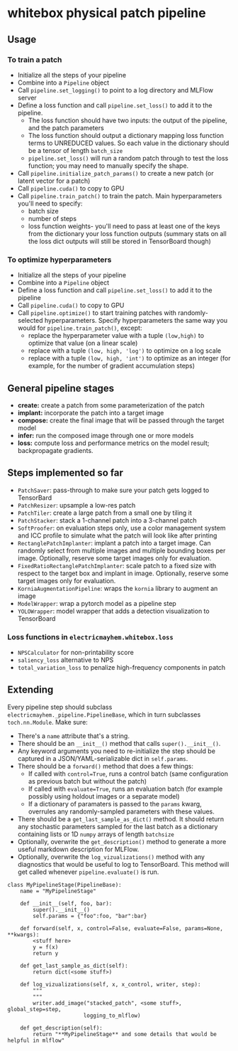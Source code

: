 # whitebox physical patch pipeline## Usage### To train a patch* Initialize all the steps of your pipeline* Combine into a `Pipeline` object* Call `pipeline.set_logging()` to point to a log directory and MLFlow server* Define a loss function and call `pipeline.set_loss()` to add it to the pipeline.   * The loss function should have two inputs: the output of the pipeline, and the patch parameters  * The loss function should output a dictionary mapping loss function terms to UNREDUCED values. So each value in the dictionary should be a tensor of length `batch_size`  * `pipeline.set_loss()` will run a random patch through to test the loss function; you may need to manually specify the shape.* Call `pipeline.initialize_patch_params()` to create a new patch (or latent vector for a patch)* Call `pipeline.cuda()` to copy to GPU* Call `pipeline.train_patch()` to train the patch. Main hyperparameters you'll need to specify:  * batch size  * number of steps  * loss function weights- you'll need to pass at least one of the keys from the dictionary your loss function outputs (summary stats on all the loss dict outputs will still be stored in TensorBoard though)### To optimize hyperparameters* Initialize all the steps of your pipeline* Combine into a `Pipeline` object* Define a loss function and call `pipeline.set_loss()` to add it to the pipeline* Call `pipeline.cuda()` to copy to GPU* Call `pipeline.optimize()` to start training patches with randomly-selected hyperparameters. Specify hyperparameters the same way you would for `pipeline.train_patch()`, except:  * replace the hyperparameter value with a tuple `(low,high)` to optimize that value (on a linear scale)  * replace with a tuple `(low, high, 'log')` to optimize on a log scale  * replace with a tuple `(low, high, 'int')` to optimize as an integer (for example, for the number of gradient accumulation steps)## General pipeline stages* **create:** create a patch from some parameterization of the patch* **implant:** incorporate the patch into a target image* **compose:** create the final image that will be passed through the target model* **infer:** run the composed image through one or more models* **loss:** compute loss and performance metrics on the model result; backpropagate gradients.## Steps implemented so far* `PatchSaver`: pass-through to make sure your patch gets logged to TensorBard* `PatchResizer`: upsample a low-res patch* `PatchTiler`: create a large patch from a small one by tiling it* `PatchStacker`: stack a 1-channel patch into a 3-channel patch* `SoftProofer`: on evaluation steps only, use a color management system and ICC profile to simulate what the patch will look like after printing* `RectanglePatchImplanter`: implant a patch into a target image. Can randomly select from multiple images and multiple bounding boxes per image. Optionally, reserve some target images only for evaluation.* `FixedRatioRectanglePatchImplanter`: scale patch to a fixed size with respect to the target box and implant in image. Optionally, reserve some target images only for evaluation.* `KorniaAugmentationPipeline`: wraps the `kornia` library to augment an image* `ModelWrapper`: wrap a pytorch model as a pipeline step* `YOLOWrapper`: model wrapper that adds a detection visualization to TensorBoard### Loss functions in `electricmayhem.whitebox.loss`* `NPSCalculator` for non-printability score* `saliency_loss` alternative to NPS* `total_variation_loss` to penalize high-frequency components in patch## ExtendingEvery pipeline step should subclass `electricmayhem._pipeline.PipelineBase`, which in turn subclasses `toch.nn.Module`. Make sure:* There's a `name` attribute that's a string.* There should be an `__init__()` method that calls `super().__init__()`. * Any keyword arguments you need to re-initialize the step should be captured in a JSON/YAML-serializable dict in `self.params`.* There should be a `forward()` method that does a few things:  * If called with `control=True`, runs a control batch (same configuration as previous batch but without the patch)  * If called with `evaluate=True`, runs an evaluation batch (for example possibly using holdout images or a separate model)  * If a dictionary of paramaters is passed to the `params` kwarg, overrules any randomly-sampled parameters with these values.* There should be a `get_last_sample_as_dict()` method. It should return any stochastic parameters sampled for the last batch as a dictionary containing lists or 1D `numpy` arrays of length `batchsize`* Optionally, overwrite the `get_description()` method to generate a more useful markdown description for MLFlow.* Optionally, overwrite the `log_vizualizations()` method with any diagnostics that would be useful to log to TensorBoard. This method will get called whenever `pipeline.evaluate()` is run.```class MyPipelineStage(PipelineBase):    name = "MyPipelineStage"    def __init__(self, foo, bar):        super().__init__()        self.params = {"foo":foo, "bar":bar}            def forward(self, x, control=False, evaluate=False, params=None, **kwargs):        <stuff here>        y = f(x)        return y            def get_last_sample_as_dict(self):        return dict(<some stuff>)            def log_vizualizations(self, x, x_control, writer, step):        """        """        writer.add_image("stacked_patch", <some stuff>, global_step=step,                        logging_to_mlflow)             def get_description(self):        return "**MyPipelineStage** and some details that would be helpful in mlflow"        ```